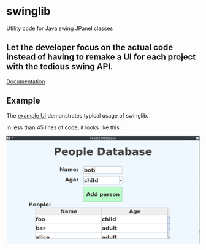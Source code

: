 # swinglib
Utility code for Java swing JPanel classes

## Let the developer focus on the actual code instead of having to remake a UI for each project with the tedious swing API.

<a href=https://milind-u.github.io/swinglib target="_blank">Documentation</a>

## Example
The [example UI](Example.java) demonstrates typical usage of swinglib.

In less than 45 lines of code, it looks like this:

![](example.png?raw=true)
